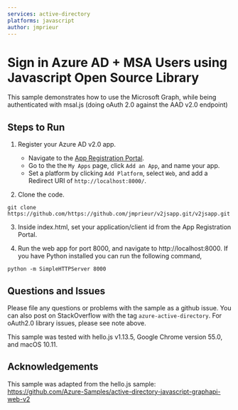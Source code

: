 ```yaml
---
services: active-directory
platforms: javascript
author: jmprieur
---
```


# Sign in Azure AD + MSA Users using Javascript Open Source Library

This sample demonstrates how to use the Microsoft Graph, while being authenticated with  msal.js (doing oAuth 2.0 against the AAD v2.0 endpoint)  

## Steps to Run

1. Register your Azure AD v2.0 app. 
    - Navigate to the [App Registration Portal](https://identity.microsoft.com). 
    - Go to the the `My Apps` page, click `Add an App`, and name your app.  
    - Set a platform by clicking `Add Platform`, select `Web`, and add a Redirect URI of ```http://localhost:8000/```.

2. Clone the code.
  ```
  git clone https://github.com/https://github.com/jmprieur/v2jsapp.git/v2jsapp.git
  ```

3. Inside index.html, set your application/client id from the App Registration Portal. 

4. Run the web app for port 8000, and navigate to http://localhost:8000. If you have Python installed you can run the following command, 

  ```
  python -m SimpleHTTPServer 8000
  ```

## Questions and Issues

Please file any questions or problems with the sample as a github issue.  You can also post on StackOverflow with the tag ```azure-active-directory```.  For oAuth2.0 library issues, please see note above. 

This sample was tested with hello.js v1.13.5, Google Chrome version 55.0, and macOS 10.11.

## Acknowledgements

This sample was adapted from the hello.js sample: https://github.com/Azure-Samples/active-directory-javascript-graphapi-web-v2
